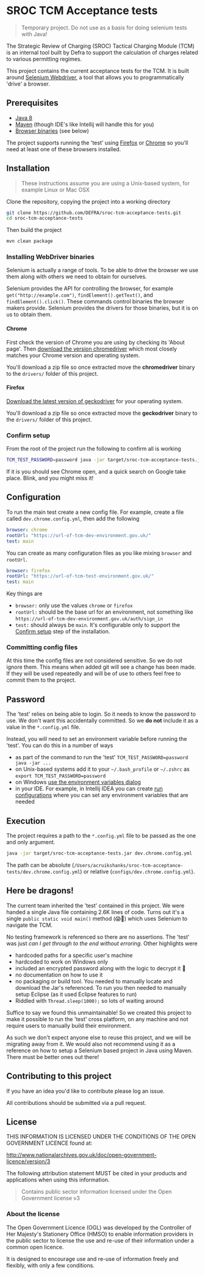 # SROC TCM Acceptance tests

> Temporary project. Do not use as a basis for doing selenium tests with Java!

The Strategic Review of Charging (SROC) Tactical Charging Module (TCM) is an internal tool built by Defra to support the calculation of charges related to various permitting regimes.
 
This project contains the current acceptance tests for the TCM. It is built around [Selenium Webdriver](https://www.selenium.dev/documentation/en/webdriver/), a tool that allows you to programmatically 'drive' a browser.

## Prerequisites

- [Java 8](https://openjdk.java.net/install/)
- [Maven](https://maven.apache.org/) (though IDE's like Intellij will handle this for you)
- [Browser binaries](#installing-webdriver-binaries) (see below)

The project supports running the 'test' using [Firefox](https://www.mozilla.org/en-GB/firefox/) or [Chrome](https://www.google.com/intl/en_uk/chrome/) so you'll need at least one of these browsers installed.

## Installation

> These instructions assume you are using a Unix-based system, for example Linux or Mac OSX

Clone the repository, copying the project into a working directory

```bash
git clone https://github.com/DEFRA/sroc-tcm-acceptance-tests.git
cd sroc-tcm-acceptance-tests
```

Then build the project

```bash
mvn clean package
```

### Installing WebDriver binaries

Selenium is actually a range of tools. To be able to drive the browser we use them along with others we need to obtain for ourselves.

Selenium provides the API for controlling the browser, for example `get("http://example.com")`, `findElement().getText()`, and `findElement().click()`. These commands control binaries the browser makers provide. Selenium provides the drivers for those binaries, but it is on us to obtain them.

#### Chrome

First check the version of Chrome you are using by checking its 'About page'. Then [download the version chromedriver](https://chromedriver.storage.googleapis.com/index.html) which most closely matches your Chrome version and operating system.

You'll download a zip file so once extracted move the **chromedriver** binary to the `drivers/` folder of this project.

#### Firefox

[Download the latest version of geckodriver](https://github.com/mozilla/geckodriver/releases) for your operating system.

You'll download a zip file so once extracted move the **geckodriver** binary to the `drivers/` folder of this project.

### Confirm setup

From the root of the project run the following to confirm all is working

```bash
TCM_TEST_PASSWORD=password java -jar target/sroc-tcm-acceptance-tests.jar example.config.yml
```

If it is you should see Chrome open, and a quick search on Google take place. Blink, and you might miss it!

## Configuration

To run the main test create a new config file. For example, create a file called `dev.chrome.config.yml`, then add the following

```yaml
browser: chrome
rootUrl: "https://url-of-tcm-dev-environment.gov.uk/"
test: main
```

You can create as many configuration files as you like mixing `browser` and `rootUrl`.

```yaml
browser: firefox
rootUrl: "https://url-of-tcm-test-environment.gov.uk/"
test: main
```

Key things are

- `browser:` only use the values `chrome` or `firefox`
- `rootUrl:` should be the base url for an environment, not something like `https://url-of-tcm-dev-environment.gov.uk/auth/sign_in`
- `test:` should always be `main`. It's configurable only to support the [Confirm setup](#confirm-setup) step of the installation.

### Committing config files

At this time the config files are not considered sensitive. So we do not ignore them. This means when added git will see a change has been made. If they will be used repeatedly and will be of use to others feel free to commit them to the project.

## Password

The 'test' relies on being able to login. So it needs to know the password to use. We don't want this accidentally committed. So we **do not** include it as a value in the `*.config.yml` file.

Instead, you will need to set an environment variable before running the 'test'. You can do this in a number of ways

- as part of the command to run the 'test' `TCM_TEST_PASSWORD=password java -jar ...`
- on Unix-based systems add it to your `~/.bash_profile` or `~/.zshrc` as `export TCM_TEST_PASSWORD=password`
- on Windows [use the environment variables dialog](https://www.computerhope.com/issues/ch000549.htm)
- in your IDE. For example, in Intellij IDEA you can create [run configurations](https://www.jetbrains.com/help/idea/run-debug-configuration.html) where you can set any environment variables that are needed

## Execution

The project requires a path to the `*.config.yml` file to be passed as the one and only argument.

```bash
java -jar target/sroc-tcm-acceptance-tests.jar dev.chrome.config.yml
```

The path can be absolute (`/Users/acruikshanks/sroc-tcm-acceptance-tests/dev.chrome.config.yml`) or relative (`configs/dev.chrome.config.yml`).

## Here be dragons!

The current team inherited the 'test' contained in this project. We were handed a single Java file containing 2.6K lines of code. Turns out it's a single `public static void main()` method (😱🤯) which uses Selenium to navigate the TCM.
  
No testing framework is referenced so there are no assertions. The 'test' was just *can I get through to the end without erroring*. Other highlights were

- hardcoded paths for a specific user's machine
- hardcoded to work on Windows only
- included an encrypted password along with the logic to decrypt it 🤦
- no documentation on how to use it
- no packaging or build tool. You needed to manually locate and download the Jar's referenced. To run you then needed to manually setup Eclipse (as it used Eclipse features to run)
- Riddled with `Thread.sleep(1000);` so lots of waiting around

Suffice to say we found this unmaintainable! So we created this project to make it possible to run the 'test' cross platform, on any machine and not require users to manually build their environment.

As such we don't expect anyone else to reuse this project, and we will be migrating away from it. We would also not recommend using it as a reference on how to setup a Selenium based project in Java using Maven. There must be better ones out there!

## Contributing to this project

If you have an idea you'd like to contribute please log an issue.

All contributions should be submitted via a pull request.

## License

THIS INFORMATION IS LICENSED UNDER THE CONDITIONS OF THE OPEN GOVERNMENT LICENCE found at:

<http://www.nationalarchives.gov.uk/doc/open-government-licence/version/3>

The following attribution statement MUST be cited in your products and applications when using this information.

>Contains public sector information licensed under the Open Government license v3

### About the license

The Open Government Licence (OGL) was developed by the Controller of Her Majesty's Stationery Office (HMSO) to enable information providers in the public sector to license the use and re-use of their information under a common open licence.

It is designed to encourage use and re-use of information freely and flexibly, with only a few conditions.